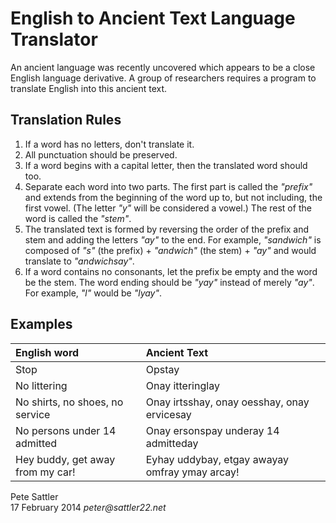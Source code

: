 # English to Ancient Text Language Translator

An ancient language was recently uncovered which appears to be a close English language derivative. A group of researchers requires a program to translate English into this ancient text. 

## Translation Rules

1. If a word has no letters, don't translate it.
2. All punctuation should be preserved.
3. If a word begins with a capital letter, then the translated word should too.
4. Separate each word into two parts. The first part is called the _"prefix"_ and extends from the beginning of the word up to, but not including, the first vowel. (The letter _"y"_ will be considered a vowel.) The rest of the word is called the _"stem"_.
5. The translated text is formed by reversing the order of the prefix and stem and adding the letters _"ay"_ to the end. For example, _"sandwich"_ is composed of _"s"_ (the prefix) + _"andwich"_ (the stem) + _"ay"_ and would translate to _"andwichsay"_.
6. If a word contains no consonants, let the prefix be empty and the word be the stem. The word ending should be _"yay"_ instead of merely _"ay"_. For example, _"l"_ would be _"lyay"_.

## Examples

English word                     | Ancient Text
:-----------                     | :-----------
Stop                             | Opstay
No littering                     | Onay itteringlay
No shirts, no shoes, no service  | Onay irtsshay, onay oesshay, onay ervicesay
No persons under 14 admitted     | Onay ersonspay underay 14 admitteday
Hey buddy, get away from my car! | Eyhay uddybay, etgay awayay omfray ymay arcay!


Pete Sattler  
17 February 2014 
_peter@sattler22.net_  
